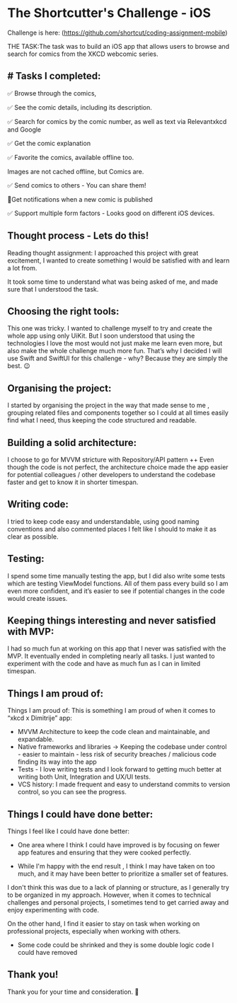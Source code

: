 
# The Shortcutter's Challenge - iOS

Challenge is here: (https://github.com/shortcut/coding-assignment-mobile)

THE TASK:The task was to build an iOS app that allows users to browse and search for comics from the XKCD webcomic series. 




## # Tasks I completed:
✅ Browse through the comics,

✅ See the comic details, including its description.

✅ Search for comics by the comic number, 
as well as text via Relevantxkcd and Google

✅ Get the comic explanation

✅ Favorite the comics, available offline too.

Images are not cached offline, but Comics are.

✅ Send comics to others - You can share them!

🚫Get notifications when a new comic is published

✅ Support multiple form factors - Looks good on different iOS devices.


## Thought process - Lets do this!
Reading thought assignment:
I approached this project with great excitement, I wanted to create something I would be satisfied with and learn a lot from. 

It took some time to understand what was being asked of me, and made sure that I understood the task.

## Choosing the right tools: 
This one was tricky. I wanted to challenge myself to try and create the whole app using only UiKit. But I soon understood that using the technologies I love the most would not just make me learn even more, but also make the whole challenge much more fun.
That’s why I decided I will use Swift and SwiftUI for this challenge - why? Because they are simply the best. 😉

## Organising the project:
I started by organising the project in the way that made sense to me , grouping related files and components together so I could at all times easily find what I need, thus keeping the code structured and readable.

## Building a solid architecture:
I choose to go for MVVM stricture with Repository/API pattern ++
Even though the code is not perfect, the architecture choice made the app easier for potential colleagues / other developers to understand the codebase  faster and get to know it in shorter timespan.

## Writing code:
I tried to keep code easy and understandable, using good naming conventions and also commented places I felt like I should to make it as clear as possible.

## Testing:
I spend some time manually testing the app, but I did also write some tests which are testing ViewModel functions. All of them pass every build so I am even more confident, and it’s easier to see if potential changes in the code would create issues.

## Keeping things interesting and never satisfied with MVP: 
I had so much fun at working  on this app that I never was satisfied with the MVP. It eventually ended in completing nearly all tasks. I just wanted to experiment with the code and have as much fun as I can in limited timespan. 

## Things I am proud of:
Things I am proud of:
This is something I am proud of when it comes to “xkcd x Dimitrije” app:
* MVVM Architecture to keep the code clean and maintainable, and expandable.
* Native frameworks and libraries -> Keeping the codebase under control - easier to maintain - less risk of security breaches / malicious code finding its way into the app
* Tests - I love writing tests and I look forward to getting much better at writing both Unit, Integration and UX/UI tests.
* VCS history: I made frequent and easy to understand commits to version control, so you can see the progress.

## Things I could have done better:
Things I feel like I could have done better:
* One area where I think I could have improved is by focusing on fewer app features and ensuring that they were cooked perfectly. 

* While I'm happy with the end result , I think I may have taken on too much, and it may have been better to prioritize a smaller set of features.

I don't think this was due to a lack of planning or structure, as I generally try to be organized in my approach. However, when it comes to technical challenges and personal projects, I sometimes tend to get carried away and enjoy experimenting with code. 

On the other hand, I find it easier to stay on task when working on professional projects, especially when working with others.

* Some code could be shrinked and they is some double logic code I could have removed





## Thank you!
Thank you for your time and consideration. 🤩
